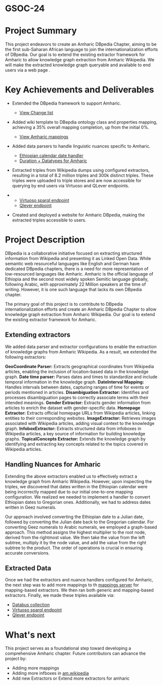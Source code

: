# GSOC-24

# Project Summary 
This project endeavors to create an Amharic DBpedia Chapter, aiming to be the first sub-Saharan African language to join the internationalization efforts of DBpedia. Our goal is to extend the existing extractor framework for Amharic to allow knowledge graph extraction from Amharic Wikipedia. We will make the extracted knowledge graph queryable and available to end users via a web page .

# Key Achievements and Deliverables
  - Extended the DBpedia framework to support Amharic.
      - [View Change list](https://github.com/dbpedia/extraction-framework/pull/766) 
  - Added wiki template to DBepdia ontology class and properties mapping, achieving a 35% overall mapping completion, up from the initial 0%.
      - [View Amharic mappings](https://mappings.dbpedia.org/index.php/Mapping_am) 
  - Added data parsers to handle linguistic nuances specific to Amharic.
      - [Ethiopian calendar date handler](https://github.com/dbpedia/extraction-framework/pull/763) 
      - [Duration + Datatypes for Amharic](https://github.com/dbpedia/extraction-framework/pull/764)
  - Extracted triples from Wikipedia dumps using configured extractors, resulting in a total of 8.2 million triples and 300k distinct triples. These triples were uploaded to triple stores and are now accessible for querying by end users via Virtuoso and QLever endpoints.
  -    - [Virtuoso sparql endpoint](https://virtuoso.am.dbpedia.nliwod.org/sparql)
       - [Qlever endpoint](https://qlever-ui.dbpedia.nliwod.org)
  
  - Created and deployed a website for Amharic DBpedia, making the extracted triples accessible to users.


# Project Description
DBpedia is a collaborative initiative focused on extracting structured information from Wikipedia and presenting it as Linked Open Data. While semantic web resourceful languages like English and German have dedicated DBpedia chapters, there is a need for more representation of low-resourced languages like Amharic.
Amharic is the official language of Ethiopia and the second most widely spoken Semitic language globally, following Arabic, with approximately 22 Million speakers at the time of writing. However, it is one such language that lacks its own DBpedia chapter. 

The primary goal of this project is to contribute to DBpedia internationalization efforts and create an Amharic DBpedia Chapter to allow knowledge graph extraction from Amharic Wikipedia. Our goal is to extend the existing extractor framework for Amharic.

## Extending extractors 
We added data parser and extractor configurations to enable the extraction of knowledge graphs from Amharic Wikipedia. As a result, we extended the following extractors:

**GeoCoordinate Parser:** Extracts geographical coordinates from Wikipedia articles, enabling the inclusion of location-based data in the knowledge graph.
**Date time parser:** Parses dates and times to standardize and include temporal information in the knowledge graph.
**DateInterval Mapping:** Handles intervals between dates, capturing ranges of time for events or periods mentioned in articles.
**Disambiguation Extractor:** Identifies and processes disambiguation pages to correctly associate terms with their intended meanings.
**Gender Extractor:** Extracts gender information from articles to enrich the dataset with gender-specific data.
**Homepage Extractor:** Extracts official homepage URLs from Wikipedia articles, linking entities to their corresponding websites.
**ImageExtractor:** Retrieves images associated with Wikipedia articles, adding visual context to the knowledge graph.
**InfoboxExtractor:** Extracts structured data from infoboxes in Wikipedia articles, a key source of information for building knowledge graphs.
**TopicalConcepts Extractor:** Extends the knowledge graph by identifying and extracting key concepts related to the topics covered in Wikipedia articles.

## Handling Nuances for Amharic 
Extending the above extractors enabled us to effectively extract a knowledge graph from Amharic Wikipedia. However, upon inspecting the triples, we discovered that dates written in the Ethiopian calendar were being incorrectly mapped due to our initial one-to-one mapping configuration. We realized we needed to implement a handler to convert Ethiopian dates to Gregorian ones. Additionally, we had to address dates written in Geez numerals.

Our approach involved converting the Ethiopian date to a Julian date, followed by converting the Julian date back to the Gregorian calendar. For converting Geez numerals to Arabic numerals, we employed a graph-based approach. This method assigns the highest multiplier to the root node, derived from the rightmost value. We then take the value from the left subtree, multiply it by the node value, and add the value from the right subtree to the product. The order of operations is crucial in ensuring accurate conversions.

## Extracted Data 
Once we had the extractors and nuance handlers configured for Amharic, the next step was to add more mappings to th [mappings server](https://mappings.dbpedia.org/index.php/Mapping_am) for mapping-based extractors. We then ran both generic and mapping-based extractors. Finally, we made these triples available via: 
- [Databus collection](https://databus.dbpedia.org/purplebee/collections/am_chapter/)
- [Virtuoso sparql endpoint](https://virtuoso.am.dbpedia.nliwod.org/sparql)
- [Qlever endpoint](https://qlever-ui.dbpedia.nliwod.org)



# What's next 
This project serves as a foundational step toward developing a comprehensive Amharic chapter. Future contributors can advance the project by:
- Adding more mappings
- Adding more infboxes in [am.wikipedia](https://am.wikipedia.org/wiki/ዋናው_ገጽ)
- Add new Extractors or Extend more extractors for amharic 

